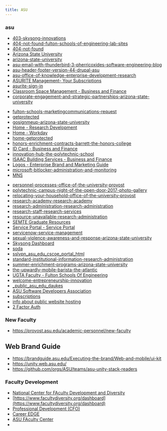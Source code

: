```yaml
---
title: ASU
---
```



### asu

* [403-skysong-innovations](http://azte.com/)
* [404-not-found-fulton-schools-of-engineering-lab-sites](http://lab.engineering.asu.edu/idealab/)
* [404-not-found](http://arrowsmith410-598.asu.edu/Lectures/Lecture1/GetAWebsite.html)
* [Arizona State University](https://www.asu.edu/aad/manuals/acd/acd125.html)
* [arizona-state-university](https://www.asu.edu/aad/manuals/fin/fin121.html)
* [asu-email-with-thunderbird-3-pherricoxides-software-engineering-blog](https://pherricoxide.wordpress.com/2011/03/05/asu-email-with-thunderbird-3/)
* [asu-header-footer-version-44-drupal-asu](https://drupal.asu.edu/build/asu-header-footer-latest)
* [asu-office-of-knowledge-enterprise-development-research](https://research.asu.edu/)
* [ASURITE Management- Your Subscriptions](https://selfsub.asu.edu/apps/WebObjects/ASURITEManagement?authenticator=ST-4813-ljptghDZn3cjG1BkTSTL-10_eb121b6c-e7e4-45fc-9a44-64c3dcea49a7)
* [asurite-sign-in](https://weblogin.asu.edu/cgi-bin/login?callapp=https://asu.edu/interactive/my.asu.edu)
* [Classroom Space Management - Business and Finance](https://cfo.asu.edu/ucl-space-mgmt)
* [corporate-engagement-and-strategic-partnerships-arizona-state-university](https://skysong.asu.edu/)
<!--
* [EHSA Login](https://ehsaweb.asu.edu/
IDList=
HotKey=0
[{000214A0-0000-0000-C000-000000000046}]
Prop3=19,11)
-->
* [fulton-schools-marketingcommunications-request](https://fultonengineering.wufoo.com/forms/qqznizg0ubacp6/)
* [getprotected](https://getprotected.asu.edu/governance)
* [gosignmeup-arizona-state-university](http://asuneo.gosignmeup.com/)
* [Home - Research Development](https://funding.asu.edu/)
* [Home - Workday](https://www.myworkday.com/asu/d/home.htmld)
* [home-getprotected](http://asu.edu/security)
* [honors-enrichment-contracts-barrett-the-honors-college](https://barretthonors.asu.edu/academics/honors-courses-and-contracts/honors-enrichment-contracts)
* [ID Card - Business and Finance](https://cfo.asu.edu/cardservices)
* [innovation-hub-the-polytechnic-school](http://poly.engineering.asu.edu/startuplabs/)
* [ISAAC Building Services - Business and Finance](https://cfo.asu.edu/door-access)
* [Logos - Enterprise Brand and Marketing Guide](https://brandguide.asu.edu/Elements-of-the-brand/Logos)
* [microsoft-bitlocker-administration-and-monitoring](https://mbam.fulton.asu.edu/)
* [MNS](http://modeling.asu.edu/MNS/MNS.html)
<!--
* [My ASU - Faculty](https://my.asu.edu/
IDList=
HotKey=0
[{000214A0-0000-0000-C000-000000000046}]
Prop3=19,11)
-->
* [personnel-processes-office-of-the-university-provost](https://provost.asu.edu/academic-personnel/personnel-processes)
* [polytechnic-campus-night-of-the-open-door-2017-photo-gallery](https://fullcircle.asu.edu/fulton-schools/polytechnic-campus-night-of-the-open-door-2017-photo-gallery/)
* [relocating-your-household-office-of-the-university-provost](https://provost.asu.edu/newfaculty/relocating)
* [research-academy-research-academy](https://researchacademy.asu.edu/)
* [research-administration-research-administration](https://researchadmin.asu.edu/)
* [research-staff-research-services](https://engineering.asu.edu/research/about/people/)
* [resource-unavailable-research-administration](https://researchadmin.asu.edu/faculty-toolbox)
* [SEMTE Graduate Resources](https://sites.google.com/asu.edu/semtegraduateresources/home)
* [Service Portal - Service Portal](https://asu.service-now.com/sp/)
* [servicenow-service-management](http://links.asu.edu/tpsit)
* [sexual-violence-awareness-and-response-arizona-state-university](https://sexualviolenceprevention.asu.edu/)
* [Skysong Dashboard](https://skysong.inteum.com/skysong/inventorportal/default.aspx)
* [soda](http://thesoda.io/#contacts)
* [sslvpn_asu_edu_cscoe_portal_html](https://sslvpn.asu.edu/+CSCOE+/portal.html)
* [standard-institutional-information-research-administration](https://researchadmin.asu.edu/standard-information)
* [summer-enrichment-programs-arizona-state-university](https://eoss.asu.edu/summerenrichment/programs)
* [the-upwardly-mobile-barista-the-atlantic](http://www.theatlantic.com/magazine/archive/2015/05/the-upwardly-mobile-barista/389513/)
* [UGTA Faculty - Fulton Schools Of Engineering](https://fultonapps.asu.edu/ugta/)
* [welcome-entrepreneurship-innovation](https://entrepreneurship.asu.edu/)
* [_public_asu_edu_daukes](http://www.public.asu.edu/~daukes/)
* [ASU Software Developers Association](https://thesoda.io/)
* [subscriptions](https://selfsub.asu.edu)
* [info about public website hosting](http://arrowsmith410-598.asu.edu/2009/Lectures/Lecture1/GetAWebsite.html)
* [2 Factor Auth](https://weblogin.asu.edu/2fa/selfservice)

### New Faculty

* <https://provost.asu.edu/academic-personnel/new-faculty>

## Web Brand Guide

* <https://brandguide.asu.edu/Executing-the-brand/Web-and-mobile/ui-kit>
* <https://unity.web.asu.edu/>
* https://github.com/orgs/ASU/teams/asu-unity-stack-readers

### Faculty Development

* [National Center for FAculty Development and Diversity](https://inclusion.asu.edu/resources/ncfdd)
* [https://www.facultydiversity.org/dashboard](https://www.facultydiversity.org/dashboard)
* [Professional Development (CFO)](https://cfo.asu.edu/professional-development)
* [Career EDGE](https://cfo.asu.edu/career-edge)
* [ASU FAculty Center](http://links.asu.edu/asuofacultycenter)
* 


